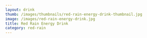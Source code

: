 ```yaml
---
layout: drink
thumb: /images/thumbnails/red-rain-energy-drink-thumbnail.jpg
image: /images/red-rain-energy-drink.jpg
title: Red Rain Energy Drink
category: red-rain
---
```


